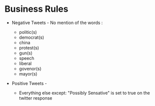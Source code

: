 # Business Rules

*  Negative Tweets - No mention of the words :
    - politic(s)
    - democrat(s)
    - china
    - protest(s)
    - gun(s)
    - speech
    - liberal
    - govenor(s)
    - mayor(s)

*  Positive Tweets - 
    - Everything else except:
        "Possibly Sensative" is set to true on the twitter response